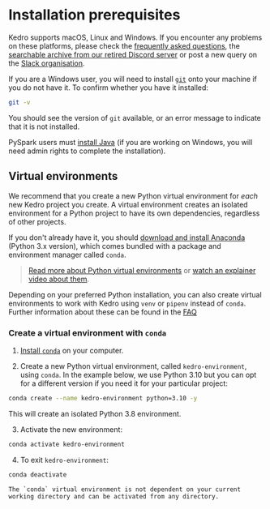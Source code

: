 # Installation prerequisites

Kedro supports macOS, Linux and Windows. If you encounter any problems on these platforms, please check the [frequently asked questions](../faq/faq.md), the [searchable archive from our retired Discord server](https://linen-discord.kedro.org) or post a new query on the [Slack organisation](https://join.slack.com/t/kedro-org/shared_invite/zt-1eicp0iw6-nkBvDlfAYb1AUJV7DgBIvw).

If you are a Windows user, you will need to install [`git`](https://git-scm.com/) onto your machine if you do not have it. To confirm whether you have it installed:

```bash
git -v
```

You should see the version of `git` available, or an error message to indicate that it is not installed.

PySpark users must [install Java](https://www.oracle.com/java/technologies/javase-downloads.html) (if you are working on Windows, you will need admin rights to complete the installation).

## Virtual environments
We recommend that you create a new Python virtual environment for *each* new Kedro project you create. A virtual environment creates an isolated environment for a Python project to have its own dependencies, regardless of other projects.

If you don't already have it, you should [download and install Anaconda](https://www.anaconda.com/products/individual#Downloads) (Python 3.x version), which comes bundled with a package and environment manager called `conda`.

> [Read more about Python virtual environments](https://realpython.com/python-virtual-environments-a-primer/) or [watch an explainer video about them](https://youtu.be/YKfAwIItO7M).


Depending on your preferred Python installation, you can also create virtual environments to work with Kedro using `venv` or `pipenv` instead of `conda`. Further information about these can be found in the [FAQ](../faq/faq.md)

### Create a virtual environment with `conda`

1. [Install `conda`](https://docs.conda.io/projects/conda/en/latest/user-guide/install/) on your computer.

2. Create a new Python virtual environment, called `kedro-environment`, using `conda`. In the example below, we use Python 3.10 but you can opt for a different version if you need it for your particular project:

```bash
conda create --name kedro-environment python=3.10 -y
```

This will create an isolated Python 3.8 environment.

3. Activate the new environment:

```bash
conda activate kedro-environment
```

4. To exit `kedro-environment`:

```bash
conda deactivate
```

```{note}
The `conda` virtual environment is not dependent on your current working directory and can be activated from any directory.
```
